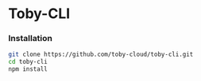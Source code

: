 # Toby-CLI

### Installation
```bash
git clone https://github.com/toby-cloud/toby-cli.git
cd toby-cli
npm install
```